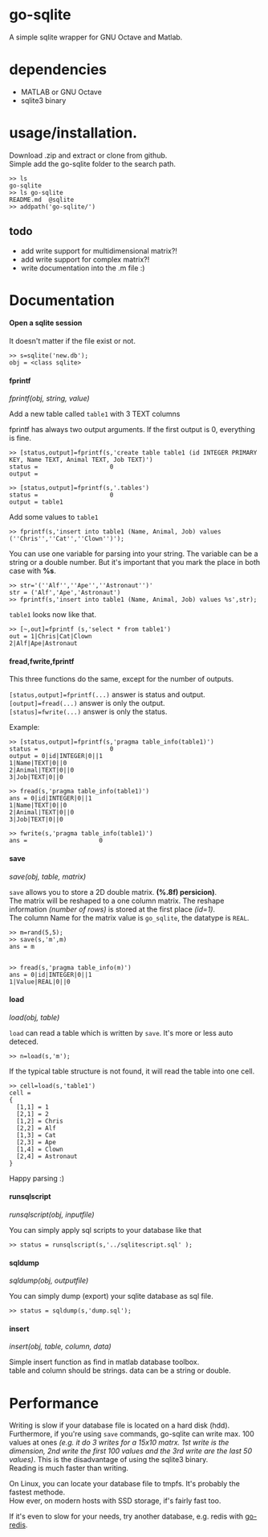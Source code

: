 go-sqlite
=========

A simple sqlite wrapper for GNU Octave and Matlab.  

# dependencies

* MATLAB or GNU Octave
* sqlite3 binary

# usage/installation.

Download .zip and extract or clone from github.  
Simple add the go-sqlite folder to the search path.

    >> ls
    go-sqlite
    >> ls go-sqlite
    README.md  @sqlite
    >> addpath('go-sqlite/')



## todo

* add write support for multidimensional matrix?!
* add write support for complex matrix?!
* write documentation into the .m file :)

# Documentation

#### Open a sqlite session

It doesn't matter if the file exist or not.

    >> s=sqlite('new.db');
    obj = <class sqlite>


#### fprintf

_fprintf(obj, string, value)_

Add a new table called `table1` with 3 TEXT columns

fprintf has always two output arguments. If the first output is 0, everything is fine.

    >> [status,output]=fprintf(s,'create table table1 (id INTEGER PRIMARY KEY, Name TEXT, Animal TEXT, Job TEXT)')
    status =                    0
    output =
    
    >> [status,output]=fprintf(s,'.tables')
    status =                    0
    output = table1

Add some values to `table1`

    >> fprintf(s,'insert into table1 (Name, Animal, Job) values (''Chris'',''Cat'',''Clown'')');

You can use one variable for parsing into your string. The variable can be a string or a double number. But it's important that you mark the place in both case with **%s**.

    >> str='(''Alf'',''Ape'',''Astronaut'')'
    str = ('Alf','Ape','Astronaut')
    >> fprintf(s,'insert into table1 (Name, Animal, Job) values %s',str);

`table1` looks now like that.

    >> [~,out]=fprintf (s,'select * from table1')
    out = 1|Chris|Cat|Clown
    2|Alf|Ape|Astronaut


#### fread,fwrite,fprintf

This three functions do the same, except for the number of outputs.

`[status,output]=fprintf(...)` answer is status and output.  
`[output]=fread(...)` answer is only the output.  
`[status]=fwrite(...)` answer is only the status.

Example:

    >> [status,output]=fprintf(s,'pragma table_info(table1)')
    status =                    0
    output = 0|id|INTEGER|0||1
    1|Name|TEXT|0||0
    2|Animal|TEXT|0||0
    3|Job|TEXT|0||0
    
    >> fread(s,'pragma table_info(table1)')
    ans = 0|id|INTEGER|0||1
    1|Name|TEXT|0||0
    2|Animal|TEXT|0||0
    3|Job|TEXT|0||0
    
    >> fwrite(s,'pragma table_info(table1)')
    ans =                    0


#### save

_save(obj, table, matrix)_

`save` allows you to store a 2D double matrix. **(%.8f) persicion)**.    
The matrix will be reshaped to a one column matrix. The reshape information _(number of rows)_ is stored at the first place _(id=1)_.  
The column Name for the matrix value is `go_sqlite`, the datatype is `REAL`. 

    >> m=rand(5,5);
    >> save(s,'m',m)
    ans = m


    >> fread(s,'pragma table_info(m)')
    ans = 0|id|INTEGER|0||1
    1|Value|REAL|0||0

#### load

_load(obj, table)_

`load` can read a table which is written by `save`. It's more or less auto deteced. 

    >> n=load(s,'m');

If the typical table structure is not found, it will read the table into one cell.

    >> cell=load(s,'table1')
    cell =
    {
      [1,1] = 1
      [2,1] = 2
      [1,2] = Chris
      [2,2] = Alf
      [1,3] = Cat
      [2,3] = Ape
      [1,4] = Clown
      [2,4] = Astronaut
    }

Happy parsing :)

#### runsqlscript

_runsqlscript(obj, inputfile)_

You can simply apply sql scripts to your database like that

    >> status = runsqlscript(s,'../sqlitescript.sql' );

#### sqldump

_sqldump(obj, outputfile)_

You can simply dump (export) your sqlite database as sql file.

    >> status = sqldump(s,'dump.sql');


#### insert

_insert(obj, table, column, data)_

Simple insert function as find in matlab database toolbox.  
table and column should be strings. data can be a string or double.




# Performance

Writing is slow if your database file is located on a hard disk (hdd). Furthermore, if you're using `save` commands, go-sqlite can write max. 100 values at ones _(e.g. it do 3 writes for a 15x10 matrx. 1st write is the dimension, 2nd write the first 100 values and the 3rd write are the last 50 values)_. This is the disadvantage of using the sqlite3 binary.    
Reading is much faster than writing.  

On Linux, you can locate your database file to tmpfs. It's probably the fastest methode.  
How ever, on modern hosts with SSD storage, if's fairly fast too.

If it's even to slow for your needs, try another database, e.g. redis with [go-redis](https://github.com/markuman/go-redis).


